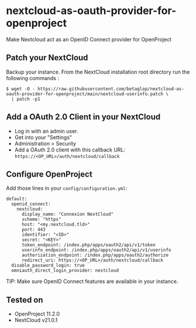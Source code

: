 # nextcloud-as-oauth-provider-for-openproject

Make Nextcloud act as an OpenID Connect provider for OpenProject

## Patch your NextCloud

Backup your instance. From the NextCloud installation root directory run the following commands :

```
$ wget -O - https://raw.githubusercontent.com/betaglop/nextcloud-as-oauth-provider-for-openproject/main/nextcloud-userinfo.patch \
  | patch -p1
```

## Add a OAuth 2.0 Client in your NextCloud

* Log in with an admin user.
* Get into your "Settings"
* Administration > Security
* Add a OAuth 2.0 client with this callback URL: `https://<OP_URL>/auth/nextcloud/callback`

## Configure OpenProject

Add those lines in your `config/configuration.yml`:

```
default:
  openid_connect:
    nextcloud:
      display_name: "Connexion NextCloud"
      scheme: "https"
      host: "<my.nextcloud.tld>"
      port: 443
      identifier: "<ID>"
      secret: "<KEY>"
      token_endpoint: /index.php/apps/oauth2/api/v1/token
      userinfo_endpoint: /index.php/apps/oauth2/api/v1/userinfo
      authorization_endpoint: /index.php/apps/oauth2/authorize
      redirect_uri: https://<OP_URL>/auth/nextcloud/callback
  disable_password_login: true
  omniauth_direct_login_provider: nextcloud
```

TIP: Make sure OpenID Connect features are available in your instance.

## Tested on

* OpenProject 11.2.0
* NextCloud v21.0.1
